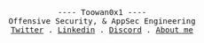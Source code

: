 <p align="center">
  <samp>
    <a > ---- Toowan0x1 ---- </a><br>
    <a > Offensive Security, & AppSec Engineering </a><br>
    <a href="https://twitter.com/Toowan0x1">Twitter</a> .
    <a href="https://unsplash.com/@Toowan0x1">Linkedin</a> .
    <a href="https://discordapp.com/users/Toowan5118">Discord</a> .
    <a href="https://toowan0x1.github.io">About me</a>
  </samp>
</p>
